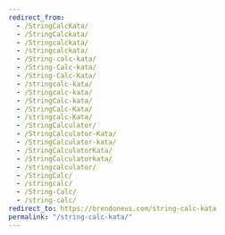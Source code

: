 ```yaml
---
redirect_from:
  - /StringCalcKata/
  - /StringCalckata/
  - /Stringcalckata/
  - /stringcalckata/
  - /String-calc-kata/
  - /String-Calc-kata/
  - /String-Calc-Kata/
  - /stringcalc-kata/
  - /Stringcalc-kata/
  - /StringCalc-kata/
  - /StringCalc-Kata/
  - /stringcalc-Kata/
  - /StringCalculator/
  - /StringCalculator-Kata/
  - /StringCalculator-kata/
  - /StringCalculatorKata/
  - /StringCalculatorkata/
  - /stringcalculator/
  - /StringCalc/
  - /stringcalc/
  - /String-Calc/
  - /string-calc/
redirect_to: https://brendoneus.com/string-calc-kata
permalink: "/string-calc-kata/"
---
```

